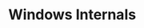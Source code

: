 # Windows Internals

[](windows-internals-processes)

[](the-most-comprehensive-suite-of-tools-for-microsoft-windows)

[](get-a-handle-on-windows-processes-and-services-for-better-anomaly-identification)
